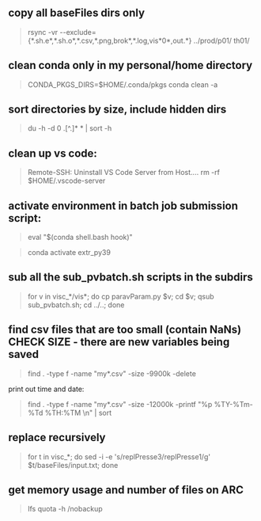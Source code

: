 ## copy all baseFiles dirs only

> rsync -vr --exclude={\*.sh.e*,\*.sh.o*,\*.csv,\*.png,brok\*,\*.log,vis\*0\*,out.\*} ../prod/p01/ th01/  


## clean conda only in my personal/home directory 
> CONDA_PKGS_DIRS=$HOME/.conda/pkgs conda clean -a

## sort directories by size, include hidden dirs
> du -h -d 0 .[^.]* * | sort -h

## clean up vs code:
> Remote-SSH: Uninstall VS Code Server from Host.... 
rm -rf $HOME/.vscode-server

## activate environment in batch job submission script:
> eval "$(conda shell.bash hook)"

> conda activate extr_py39

## sub all the sub_pvbatch.sh scripts in the subdirs
> for v in visc_\*/vis\*; do cp paravParam.py $v; cd $v; qsub sub_pvbatch.sh; cd ../..; done

## find csv files that are too small (contain NaNs)   CHECK SIZE - there are new variables being saved
> find . -type f -name "my*.csv" -size -9900k -delete 

print out time and date:

> find . -type f -name "my*.csv" -size -12000k  -printf "%p %TY-%Tm-%Td %TH:%TM \n" | sort


## replace recursively

> for t in visc_*; do sed -i -e 's/replPresse3/replPresse1/g' $t/baseFiles/input.txt; done 

## get memory usage and number of files on ARC

> lfs quota -h /nobackup
